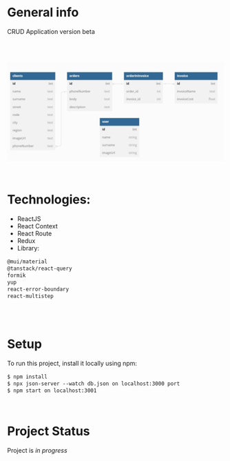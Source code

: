 <br>

# General info

CRUD Application version beta
<br>
<br>

<br>

![schema](./img/111.jpg)

<br>

# Technologies:

- ReactJS
- React Context
- React Route
- Redux
- Library:

```
@mui/material
@tanstack/react-query
formik
yup
react-error-boundary
react-multistep
```

<br>

<br>

# Setup

To run this project, install it locally using npm:

```
$ npm install
$ npx json-server --watch db.json on localhost:3000 port
$ npm start on localhost:3001
```

</br>


# Project Status

Project is _in progress_

</br>


